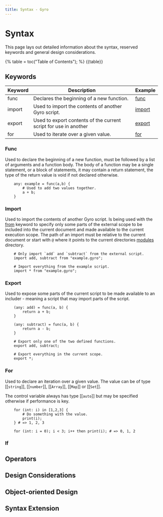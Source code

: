 ```yaml
---
title: Syntax - Gyro
---
```


# Syntax
This page lays out detailed information about the syntax, reserved keywords and general design considerations.

{%
	table = toc("Table of Contents");
%}
{{table}}

## Keywords


|Keyword | Description | Example |
|---------|----------|--------- |
| func | Declares the beginning of a new function. | [func](#func) |
| import | Used to import the contents of another Gyro script. | [import](#import) |
| export | Used to export contents of the current script for use in another | [export](#export) |
| for | Used to iterate over a given value. | [for](#for) |

### Func
Used to declare the beginning of a new function, must be followed by a list of arguments and a function body.
The body of a function may be a single statement, or a block of statements, it may contain a return statement, the type of the return value is void if not declared otherwise.

```gyro
	any: example = func(a,b) {
		# Used to add two values together.
		a + b;
	}
```

### Import
Used to import the contents of another Gyro script. Is being used with the [from](#from) keyword to specify only some parts of the external scope to be included into the current document and made available to the current execution scope.
The path of an import must be relative to the current document or start with `@` where it points to the current directories [modules](/modules/index.html) directory.

```gyro
	# Only import `add` and `subtract` from the external script.
	import add, subtract from "example.gyro";

	# Import everything from the example script.
	import * from "example.gyro";
```

### Export
Used to expose some parts of the current script to be made available to an includer - meaning a script that may import parts of the script.


```gyro
	(any: add) = func(a, b) {
		return a + b;
	}

	(any: subtract) = func(a, b) {
		return a - b;
	}

	# Export only one of the two defined functions.
	export add, subtract;

	# Export everything in the current scope.
	export *;
```

### For
Used to declare an iteration over a given value. The value can be of type [[`string`]], [[`number`]], [[`Array`]], [[`Map`]] or [[`Set`]].

The control variable always has type [[`auto`]] but may be specified otherwise if performance is key.

```gyro
	for (int: i) in [1,2,3] {
		# Do something with the value.
		print(i);
	} # => 1, 2, 3

	for (int: i = 0); i < 3; i++ then print(i); # => 0, 1, 2
```

### If

## Operators

## Design Considerations

## Object-oriented Design

## Syntax Extension